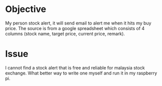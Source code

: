 # Objective

My person stock alert, it will send email to alert me when it hits my buy price. The source is from a google spreadsheet which consists of 4 columns (stock name, target price, current price, remark). 

# Issue 

I cannot find a stock alert that is free and reliable for malaysia stock exchange. What better way to write one myself and run it in my raspberry pi.
